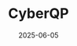 ---  
layout: startup_page  
title: "CyberQP"  
id: "cyberqp.com"  
permalink: "/cyberqpcyberqp.com06052025/"  
website: "https://cyberqp.com"  
funding_round: ""  
funding_amount: ""  
investors: "CIBC Innovation Banking"  
about: "CyberQP provides Zero Trust Helpdesk Security solutions, helping organizations secure technician and end-user access, reduce cyber risk, and improve helpdesk efficiency. Their platform offers Privileged Access Management (PAM) and End-User Access Management (EUAM) to eliminate identity and privileged access security risks, enforce compliance, and enhance operational efficiency."  
markets: "SaaS, Security, IT"  
hq: "North Vancouver, British Columbia, Canada"  
founded_year: "2018"  
linkedin: "https://www.linkedin.com/company/quickpass-software"  
twitter: "https://twitter.com/CyberQP"  
instagram: ""  
facebook: "https://www.facebook.com/cyberqp"  
crunchbase: "https://www.crunchbase.com/organization/quickpass-fd08"  
pitchbook: "https://pitchbook.com/profiles/company/489109-87"  

date_display: "05-Jun-2025"  
date: "2025-06-05"

# SEO Optimization  
meta_title: "CyberQP"  
meta_description: "CyberQP, CyberQP provides Zero Trust Helpdesk Security solutions, helping organizations secure technician and end-user access, reduce cyber risk, and improve h..."  
meta_keywords: "CyberQP, SaaS, Security, IT,  funding"  
canonical_url: "https://startup.projectstartups.com/cyberqpcyberqp.com06052025/"  
---